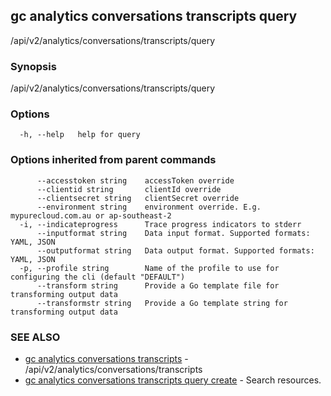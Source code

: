 ## gc analytics conversations transcripts query

/api/v2/analytics/conversations/transcripts/query

### Synopsis

/api/v2/analytics/conversations/transcripts/query

### Options

```
  -h, --help   help for query
```

### Options inherited from parent commands

```
      --accesstoken string    accessToken override
      --clientid string       clientId override
      --clientsecret string   clientSecret override
      --environment string    environment override. E.g. mypurecloud.com.au or ap-southeast-2
  -i, --indicateprogress      Trace progress indicators to stderr
      --inputformat string    Data input format. Supported formats: YAML, JSON
      --outputformat string   Data output format. Supported formats: YAML, JSON
  -p, --profile string        Name of the profile to use for configuring the cli (default "DEFAULT")
      --transform string      Provide a Go template file for transforming output data
      --transformstr string   Provide a Go template string for transforming output data
```

### SEE ALSO

* [gc analytics conversations transcripts](gc_analytics_conversations_transcripts.html)	 - /api/v2/analytics/conversations/transcripts
* [gc analytics conversations transcripts query create](gc_analytics_conversations_transcripts_query_create.html)	 - Search resources.



